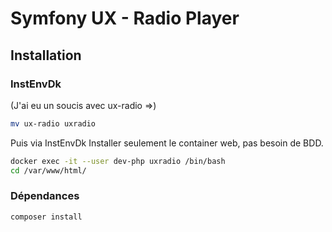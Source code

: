 # Symfony UX - Radio Player

## Installation

### InstEnvDk

(J'ai eu un soucis avec ux-radio =>)
```sh
mv ux-radio uxradio
```

Puis via InstEnvDk
Installer seulement le container web, pas besoin de BDD.

```sh
docker exec -it --user dev-php uxradio /bin/bash
cd /var/www/html/
```

### Dépendances

```sh
composer install

```
